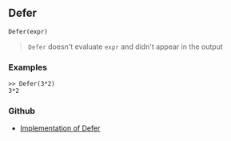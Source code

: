 ## Defer

```
Defer(expr)
```

> `Defer` doesn't evaluate `expr` and didn't appear in the output
 

### Examples

``` 
>> Defer(3*2)
3*2
``` 

### Github

* [Implementation of Defer](https://github.com/axkr/symja_android_library/blob/master/symja_android_library/matheclipse-core/src/main/java/org/matheclipse/core/builtin/Programming.java#L586) 
